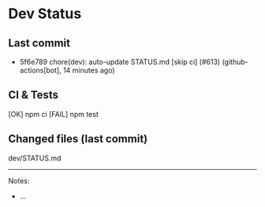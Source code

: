 # Dev Status

## Last commit
- 5f6e789 chore(dev): auto-update STATUS.md [skip ci] (#613) (github-actions[bot], 14 minutes ago)
## CI & Tests
[OK] npm ci
[FAIL] npm test

## Changed files (last commit)
dev/STATUS.md

---
Notes:
- ...
